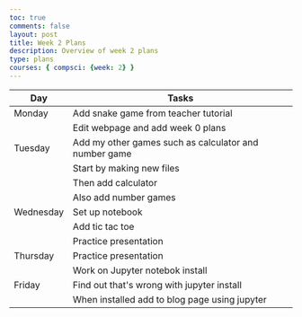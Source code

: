 ```yaml
---
toc: true
comments: false
layout: post
title: Week 2 Plans
description: Overview of week 2 plans
type: plans
courses: { compsci: {week: 2} }
---
```



| Day | Tasks |
| -------- | -------- |
| Monday | Add snake game from teacher tutorial |
| | Edit webpage and add week 0 plans
|Tuesday | Add my other games such as calculator and number game | 
| | Start by making new files
| | Then add calculator
| | Also add number games
| Wednesday | Set up notebook  |
| | Add tic tac toe
| | Practice presentation
| Thursday | Practice presentation|
| | Work on Jupyter notebok install
| Friday |Find out that's wrong with jupyter install|
| | When installed add to blog page using jupyter